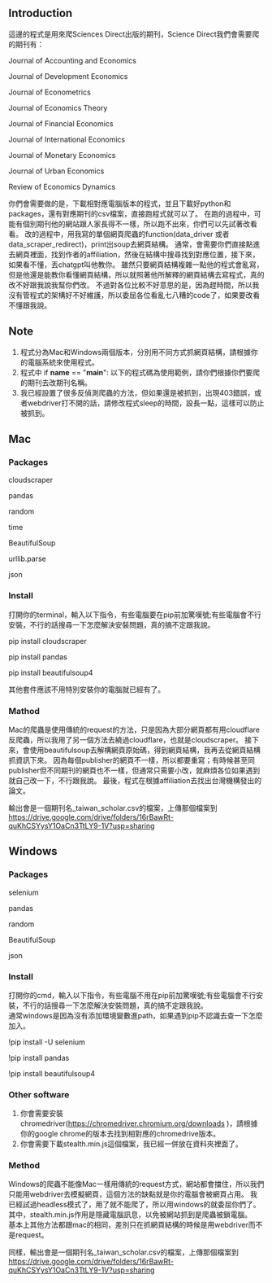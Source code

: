 ## Introduction
這邊的程式是用來爬Sciences Direct出版的期刊，Science Direct我們會需要爬的期刊有：

Journal of Accounting and Economics

Journal of Development Economics 

Journal of Econometrics

Journal of Economics Theory

Journal of Financial Economics

Journal of International Economics 

Journal of Monetary Economics

Journal of Urban Economics

Review of Economics Dynamics

你們會需要做的是，下載相對應電腦版本的程式，並且下載好python和packages，還有對應期刊的csv檔案，直接跑程式就可以了。
在跑的過程中，可能有個別期刊他的網站跟人家長得不一樣，所以跑不出來，你們可以先試著改看看。
改的過程中，用我寫的單個網頁爬蟲的function(data_driver 或者 data_scraper_redirect)，print出soup去網頁結構。
通常，會需要你們直接點進去網頁裡面，找到作者的affiliation，然後在結構中搜尋找到對應位置，接下來，如果看不懂，丟chatgpt叫他教你。
雖然只要網頁結構複雜一點他的程式會亂寫，但是他還是能教你看懂網頁結構，所以就照著他所解釋的網頁結構去寫程式，真的改不好跟我說我幫你們改。
不過對各位比較不好意思的是，因為趕時間，所以我沒有管程式的架構好不好維護，所以委屈各位看亂七八糟的code了，如果要改看不懂跟我說。
## Note
1. 程式分為Mac和Windows兩個版本，分別用不同方式抓網頁結構，請根據你的電腦系統來使用程式。
2. 程式中 if __name__ == "__main__": 以下的程式碼為使用範例，請你們根據你們要爬的期刊去改期刊名稱。
3. 我已經設置了很多反偵測爬蟲的方法，但如果還是被抓到，出現403錯誤，或者webdriver打不開的話，請修改程式sleep的時間，設長一點，這樣可以防止被抓到。
## Mac 
### Packages
cloudscraper

pandas

random

time

BeautifulSoup


urllib.parse

json
### Install
打開你的terminal，輸入以下指令，有些電腦要在pip前加驚嘆號;有些電腦會不行安裝，不行的話搜尋一下怎麼解決安裝問題，真的搞不定跟我說。

pip install cloudscraper

pip install pandas

pip install beautifulsoup4

其他套件應該不用特別安裝你的電腦就已經有了。
### Mathod
Mac的爬蟲是使用傳統的request的方法，只是因為大部分網頁都有用cloudflare反爬蟲，所以我用了另一個方法去繞過cloudflare，也就是cloudscraper。
接下來，會使用beautifulsoup去解構網頁原始碼，得到網頁結構，我再去從網頁結構抓資訊下來。
因為每個publisher的網頁不一樣，所以都要重寫；有時候甚至同publisher但不同期刊的網頁也不一樣，但通常只需要小改，就麻煩各位如果遇到就自己改一下，不行跟我說。
最後，程式在根據affiliation去找出台灣機構發出的論文。

輸出會是一個期刊名_taiwan_scholar.csv的檔案，上傳那個檔案到 https://drive.google.com/drive/folders/16rBawRt-quKhCSYysY1OaCn3TtLY9-1V?usp=sharing
## Windows
### Packages

selenium

pandas

random

BeautifulSoup

json
### Install
打開你的cmd，輸入以下指令，有些電腦不用在pip前加驚嘆號;有些電腦會不行安裝，不行的話搜尋一下怎麼解決安裝問題，真的搞不定跟我說。<br>
通常windows是因為沒有添加環境變數進path，如果遇到pip不認識去查一下怎麼加入。

!pip install -U selenium

!pip install pandas

!pip install beautifulsoup4

### Other software
1. 你會需要安裝chromedriver(https://chromedriver.chromium.org/downloads )，請根據你的google chrome的版本去找到相對應的chromedrive版本。
2. 你會需要下載stealth.min.js這個檔案，我已經一併放在資料夾裡面了。
### Method
Windows的爬蟲不能像Mac一樣用傳統的request方式，網站都會擋住，所以我們只能用webdriver去模擬網頁，這個方法的缺點就是你的電腦會被網頁占用。
我已經試過headless模式了，用了就不能爬了，所以用windows的就委屈你們了。<br>
其中，stealth.min.js作用是隱藏電腦訊息，以免被網站抓到是爬蟲被鎖電腦。<br>
基本上其他方法都跟mac的相同，差別只在抓網頁結構的時候是用webdriver而不是request。

同樣，輸出會是一個期刊名_taiwan_scholar.csv的檔案，上傳那個檔案到 https://drive.google.com/drive/folders/16rBawRt-quKhCSYysY1OaCn3TtLY9-1V?usp=sharing

